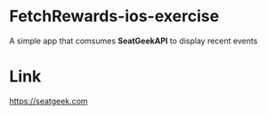 # FetchRewards-ios-exercise
  A simple app that comsumes **SeatGeekAPI** to display recent events

# Link
  https://seatgeek.com
